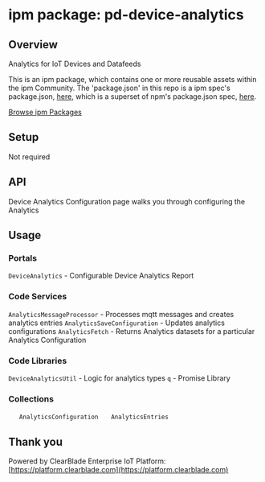 
# ipm package: pd-device-analytics

## Overview

Analytics for IoT Devices and Datafeeds

This is an ipm package, which contains one or more reusable assets within the ipm Community. The 'package.json' in this repo is a ipm spec's package.json, [here](https://docs.clearblade.com/v/3/6-ipm/spec), which is a superset of npm's package.json spec, [here](https://docs.npmjs.com/files/package.json).

[Browse ipm Packages](https://ipm.clearblade.com)

## Setup

Not required

## API

Device Analytics Configuration page walks you through configuring the Analytics

## Usage

### Portals

`DeviceAnalytics` - Configurable Device Analytics Report

### Code Services

`AnalyticsMessageProcessor` - Processes mqtt messages and creates analytics entries
`AnalyticsSaveConfiguration` - Updates analytics configurations
`AnalyticsFetch` - Returns Analytics datasets for a particular Analytics Configuration

### Code Libraries

`DeviceAnalyticsUtil` - Logic for analytics types
`q` - Promise Library

### Collections

`	AnalyticsConfiguration`
`	AnalyticsEntries`

## Thank you

Powered by ClearBlade Enterprise IoT Platform: [https://platform.clearblade.com](https://platform.clearblade.com)
